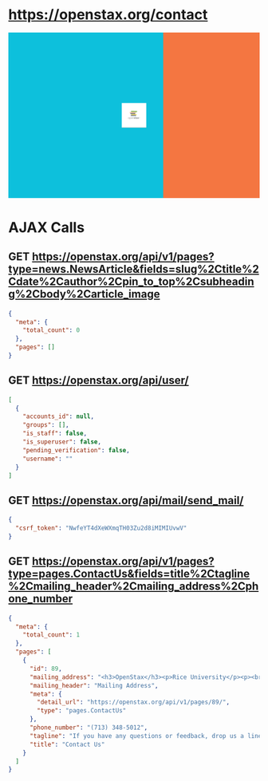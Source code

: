 # https://openstax.org/contact

![image](./screenshots/openstax.org_contact.png)

# AJAX Calls

## GET https://openstax.org/api/v1/pages?type=news.NewsArticle&fields=slug%2Ctitle%2Cdate%2Cauthor%2Cpin_to_top%2Csubheading%2Cbody%2Carticle_image

```json
{
  "meta": {
    "total_count": 0
  },
  "pages": []
}
```

## GET https://openstax.org/api/user/

```json
[
  {
    "accounts_id": null,
    "groups": [],
    "is_staff": false,
    "is_superuser": false,
    "pending_verification": false,
    "username": ""
  }
]
```

## GET https://openstax.org/api/mail/send_mail/

```json
{
  "csrf_token": "NwfeYT4dXeWXmqTH03Zu2d8iMIMIUvwV"
}
```

## GET https://openstax.org/api/v1/pages?type=pages.ContactUs&fields=title%2Ctagline%2Cmailing_header%2Cmailing_address%2Cphone_number

```json
{
  "meta": {
    "total_count": 1
  },
  "pages": [
    {
      "id": 89,
      "mailing_address": "<h3>OpenStax</h3><p>Rice University</p><p><br/></p><p>6100 Main St. MS 375</p><p><br/></p><p>Houston, TX 77005</p>",
      "mailing_header": "Mailing Address",
      "meta": {
        "detail_url": "https://openstax.org/api/v1/pages/89/",
        "type": "pages.ContactUs"
      },
      "phone_number": "(713) 348-5012",
      "tagline": "If you have any questions or feedback, drop us a line!",
      "title": "Contact Us"
    }
  ]
}
```

